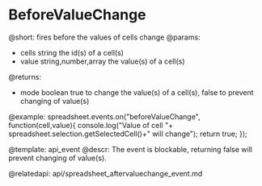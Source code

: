 BeforeValueChange
===================

@short: 
	fires before the values of cells change
@params:
- cells		string					the id(s) of a cell(s)
- value		string,number,array		the value(s) of a cell(s)

@returns:
- mode		boolean		true to change the value(s) of a cell(s), false to prevent changing of value(s)

@example:
spreadsheet.events.on("beforeValueChange", function(cell,value){
 console.log("Value of cell "+ spreadsheet.selection.getSelectedCell()+" will change");
 return true;
});


@template:	api_event
@descr:
The event is blockable, returning false will prevent changing of value(s).

@relatedapi:
	api/spreadsheet_aftervaluechange_event.md

